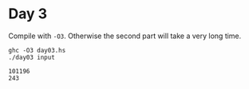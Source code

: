 # Day 3
Compile with `-O3`. Otherwise the second part will take a very long time.
```
ghc -O3 day03.hs
./day03 input
```
```
101196
243
```
